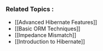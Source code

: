 ### Related Topics :
- [[Advanced Hibernate Features]]
- [[Basic ORM Techniques]]
- [[Impedance Mismatch]]
- [[Introduction to Hibernate]]